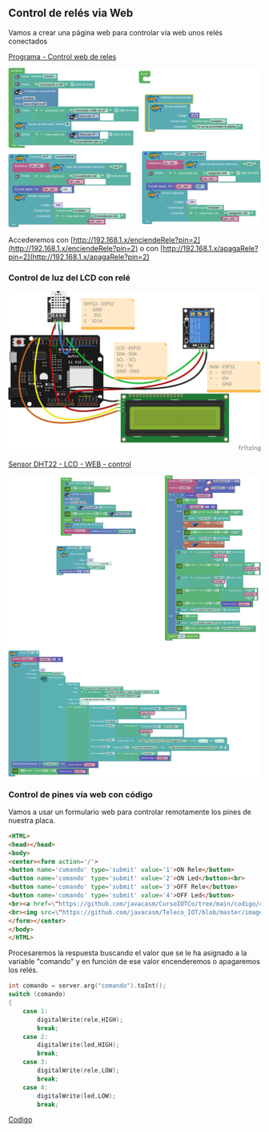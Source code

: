 ## Control de relés via Web

Vamos a crear una página web para controlar vía web unos relés conectados

[Programa - Control web de reles](http://www.arduinoblocks.com/web/project/791665)

![](./images/programa_web_control_rele.png)

Accederemos con [http://192.168.1.x/enciendeRele?pin=2](http://192.168.1.x/enciendeRele?pin=2) o con [http://192.168.1.x/apagaRele?pin=2](http://192.168.1.x/apagaRele?pin=2)


### Control de luz del LCD con relé

![](./images/wemos_d1_R32_DHT22_LCD_Rele_easy_bb.png)

[Sensor DHT22 - LCD - WEB - control](http://www.arduinoblocks.com/web/project/817766)


![](./images/programa_dht22web_rele.png)


### Control de pines vía web con código

Vamos a usar un formulario web para controlar remotamente los pines de nuestra placa.


```html
<HTML>
<head></head>
<body>
<center><form action='/'>
<button name='comando' type='submit' value='1'>ON Rele</button>
<button name='comando' type='submit' value='2'>ON Led</button><br>
<button name='comando' type='submit' value='3'>OFF Rele</button>
<button name='comando' type='submit' value='4'>OFF Led</button>
<br><a href=\"https://github.com/javacasm/CursoIOTCo/tree/main/codigo/control_web\">Codigo</a>
<br><img src=\"https://github.com/javacasm/Teleco_IOT/blob/master/images/Licencia_CC_peque.png?raw=true\">
</form></center>
</body>
</HTML>
``` 
        
Procesaremos la respuesta buscando el valor que se le ha asignado a la variable "comando" y en función de ese valor encenderemos o apagaremos los relés.

```C++
int comando = server.arg("comando").toInt();
switch (comando)
{
    case 1:
        digitalWrite(rele,HIGH);
        break;
    case 2:
        digitalWrite(led,HIGH);
        break;
    case 3:
        digitalWrite(rele,LOW);
        break;
    case 4:
        digitalWrite(led,LOW);
        break;
```                
                
[Codigo](https://github.com/javacasm/CursoIOTCo/tree/main/codigo/3.9.2.control_web)                
